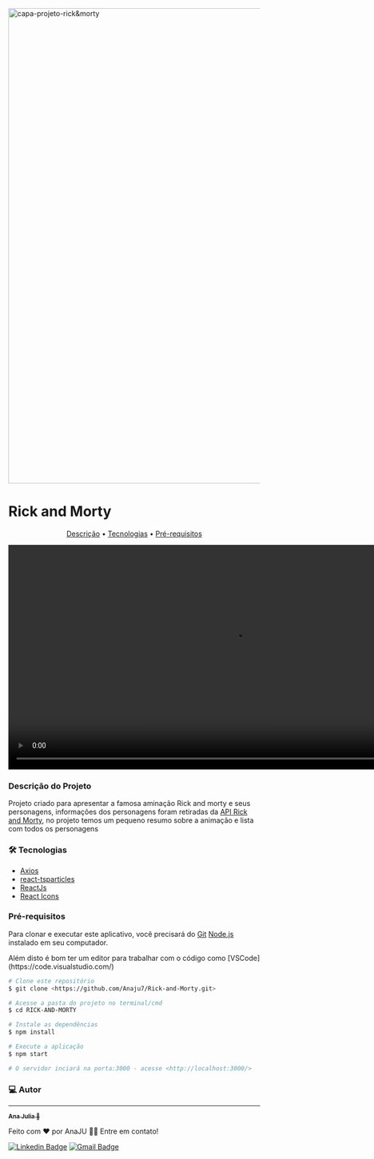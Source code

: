 <img width="952" alt="capa-projeto-rick&morty" src="https://user-images.githubusercontent.com/66645233/154138874-f69926cf-e185-4f4d-a660-93577df5f513.png">

<h1>Rick and Morty</h1>

<p align="center">
 <a href="#Descrição">Descrição</a> •
 <a href="#tecnologias">Tecnologias</a> • 
 <a href="#requisitos">Pré-requisitos</a> 
</p>


<video width="900" controls>
  <source src="./src/assets/ezgif.com-gif-maker.mp4" type="video/mp4">
</video>

<h3 id="Descrição">Descrição do Projeto</h3>

<p>Projeto criado para apresentar a famosa aminação Rick and morty e seus personagens, informações dos personagens foram retiradas da <a href="https://rickandmortyapi.com/">API Rick and Morty</a>, no projeto temos um pequeno resumo sobre a animação e lista com todos os personagens</p>

<h3 id="tecnologias">🛠 Tecnologias</h3>

- [Axios](https://axios-http.com/docs/intro)
- [react-tsparticles](https://www.npmjs.com/package/react-tsparticles)
- [ReactJs](https://pt-br.reactjs.org/)
- [React Icons](https://react-icons.github.io/react-icons/)


<h3 id="requisitos">Pré-requisitos</h3>

<p>Para clonar e executar este aplicativo, você precisará do 
<a href="https://git-scm.com/">Git</a>
<a href="https://nodejs.org">Node.js</a> instalado em seu computador.</p>
<p>
Além disto é bom ter um editor para trabalhar com o código como [VSCode](https://code.visualstudio.com/)
</p>

```bash
# Clone este repositório
$ git clone <https://github.com/Anaju7/Rick-and-Morty.git>

# Acesse a pasta do projeto no terminal/cmd
$ cd RICK-AND-MORTY

# Instale as dependências
$ npm install

# Execute a aplicação 
$ npm start

# O servidor inciará na porta:3000 - acesse <http://localhost:3000/>

```

### 💻 Autor
---

<a href="https://github.com/Anaju7">
 <sub><b>Ana Julia 🚀</b></sub></a> 


Feito com ❤️ por AnaJU 👋🏽 Entre em contato!

[![Linkedin Badge](https://img.shields.io/badge/-AnaJu-blue?style=flat-square&logo=Linkedin&logoColor=white&link=https://www.linkedin.com/in/ana-ju/)](https://www.linkedin.com/in/ana-ju/) 
[![Gmail Badge](https://img.shields.io/badge/-anajulia.anaju7@gmail.com-c14438?style=flat-square&logo=Gmail&logoColor=white&link=mailto:anajulia.anaju7@gmail.com)](mailto:anajulia.anaju7@gmail.com)
